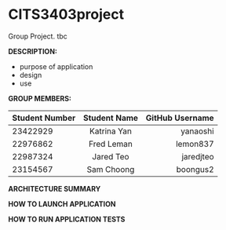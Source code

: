 # CITS3403project

Group Project. tbc

**DESCRIPTION:**

- purpose of application
- design
- use

**GROUP MEMBERS:**

| Student Number | Student Name | GitHub Username |
| :------------- | :----------: | --------------: |
| 23422929       | Katrina Yan  |        yanaoshi |
| 22976862       |  Fred Leman  |        lemon837 |
| 22987324       |  Jared Teo   |       jaredjteo |
| 23154567       |  Sam Choong  |        boongus2 |

**ARCHITECTURE SUMMARY**

**HOW TO LAUNCH APPLICATION**

**HOW TO RUN APPLICATION TESTS**
